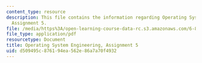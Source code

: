 ```yaml
---
content_type: resource
description: This file contains the information regarding Operating System Engineering,
  Assignment 5.
file: /media/https%3A/open-learning-course-data-rc.s3.amazonaws.com/6-828-operating-system-engineering-fall-2012/d509495c876194ea562e86a7a70f4932_MIT6_828F12_assignment5.pdf
file_type: application/pdf
resourcetype: Document
title: Operating System Engineering, Assignment 5
uid: d509495c-8761-94ea-562e-86a7a70f4932
---
```

